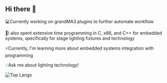 ## Hi there 👋

<!--
**4ubiks/4ubiks** is a ✨ _special_ ✨ repository because its `README.md` (this file) appears on your GitHub profile.

Here are some ideas to get you started:

- 🔭 I’m currently working on ...
- 🌱 I’m currently learning ...
- 👯 I’m looking to collaborate on ...
- 🤔 I’m looking for help with ...
- 💬 Ask me about ...
- 📫 How to reach me: ...
- 😄 Pronouns: ...
- ⚡ Fun fact: ...
-->

💻Currently working on grandMA3 plugins to further automate workflow

🌱I also spent extensive time programming in C, x86, and C++ for embedded systems, 
   specifically for stage lighting fixtures and technology

⚡Currently, I'm learning more about embedded systems integration with programming

💡Ask me about lighting technology!

![Top Langs](https://github-readme-stats.vercel.app/api/top-langs/?username=4ubiks&theme=tokyonight)

